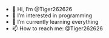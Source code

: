 - 👋 Hi, I’m @Tiger262626
- 👀 I’m interested in programming
- 🌱 I’m currently learning everything
- 📫 How to reach me: @Tiger262626

<!---
Tiger262626/Tiger262626 is a ✨ special ✨ repository because its `README.md` (this file) appears on your GitHub profile.
You can click the Preview link to take a look at your changes.
--->
